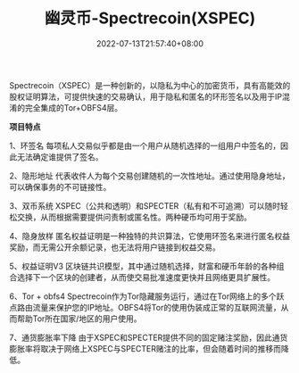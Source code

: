 ﻿---
weight: 
title: "幽灵币-Spectrecoin(XSPEC)"
description: "Spectrecoin（XSPEC）是一种创新的，以隐私为中心的加密货币，具有高能效的股权证明算法，可提供快速的交易确认，用于隐私和匿名的环形签名以及用于IP混淆的完全集成的Tor+OBFS4层。"
date: 2022-07-13T21:57:40+08:00
lastmod: 2022-07-13T16:45:40+08:00
draft: false
authors: ["yangsi"]
featuredImage: "youlingbi-spectrecoinxspec.webp"
link: "https://spectreproject.io/"
tags: ["数字代币","幽灵币-Spectrecoin(XSPEC)"]
categories: ["navigation"]
navigation: ["数字代币"]
lightgallery: true
toc: true
pinned: false
recommend: false
recommend1: false
---
Spectrecoin（XSPEC）是一种创新的，以隐私为中心的加密货币，具有高能效的股权证明算法，可提供快速的交易确认，用于隐私和匿名的环形签名以及用于IP混淆的完全集成的Tor+OBFS4层。

**项目特点**

1、环签名
每项私人交易似乎都是由一个用户从随机选择的一组用户中签名的，因此无法确定谁提供了签名。

2、隐形地址
代表收件人为每个交易创建随机的一次性地址。通过使用隐身地址，可以确保事务的不可链接性。

3、双币系统
XSPEC（公共和透明）和SPECTER（私有和不可追溯）可以随时轻松交换，从而根据需要提供问责制或匿名性。两种硬币均可用于奖励。

4、隐身放样
匿名权益证明是一种独特的共识算法，它使用环签名来进行匿名权益奖励，而无需公开余额记录，也无法将用户链接到权益交易。

5、权益证明V3
区块链共识模型，其中通过随机选择，财富和硬币年龄的各种组合选择下一个区块的创建者，从而使交易批准速度更快并且网络更具扩展性。

6、Tor + obfs4
Spectrecoin作为Tor隐藏服务运行，通过在Tor网络上的多个跃点路由流量来保护您的IP地址。OBFS4将Tor的使用伪装成正常的互联网流量，从而帮助Tor所在国家/地区的用户使用。

7、通货膨胀率下降
由于XSPEC和SPECTER提供不同的固定赌注奖励，因此通货膨胀率将取决于网络上XSPEC与SPECTER赌注的比率，但会随着时间的推移而降低。

